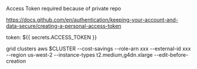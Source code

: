 Access Token required because of private repo

https://docs.github.com/en/authentication/keeping-your-account-and-data-secure/creating-a-personal-access-token


token: ${{ secrets.ACCESS_TOKEN }}



grid clusters aws $CLUSTER --cost-savings --role-arn xxx  --external-id xxx --region us-west-2 --instance-types t2.medium,g4dn.xlarge --edit-before-creation